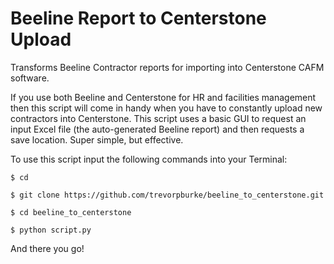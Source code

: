 # Beeline Report to Centerstone Upload
Transforms Beeline Contractor reports for importing into Centerstone CAFM software. 

If you use both Beeline and Centerstone for HR and facilities management then this script will come in handy when you have to constantly upload new contractors into Centerstone. This script uses a basic GUI to request an input Excel file (the auto-generated Beeline report) and then requests a save location. Super simple, but effective. 

To use this script input the following commands into your Terminal: 

    $ cd
    
    $ git clone https://github.com/trevorpburke/beeline_to_centerstone.git

    $ cd beeline_to_centerstone

    $ python script.py 


And there you go! 

